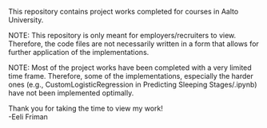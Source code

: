 This repository contains project works completed for courses in Aalto University.

NOTE: This repository is only meant for employers/recruiters to view. Therefore, the code files are not necessarily written in a form that allows for further application of the implementations.

NOTE: Most of the project works have been completed with a very limited time frame. Therefore, some of the implementations, especially the harder ones (e.g., CustomLogisticRegression in Predicting Sleeping Stages/.ipynb) have not been implemented optimally. 



Thank you for taking the time to view my work! \
-Eeli Friman
